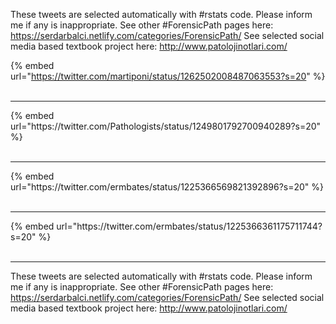 

These tweets are selected automatically with #rstats code. Please inform me if any is inappropriate.
See other #ForensicPath pages here: https://serdarbalci.netlify.com/categories/ForensicPath/ 
See selected social media based textbook project here: http://www.patolojinotlari.com/

{% embed url="https://twitter.com/martiponi/status/1262502008487063553?s=20" %}<br>
<br>
<hr>
{% embed url="https://twitter.com/Pathologists/status/1249801792700940289?s=20" %}<br>
<br>
<hr>
{% embed url="https://twitter.com/ermbates/status/1225366569821392896?s=20" %}<br>
<br>
<hr>
{% embed url="https://twitter.com/ermbates/status/1225366361175711744?s=20" %}<br>
<br>
<hr>


These tweets are selected automatically with #rstats code. Please inform me if any is inappropriate.
See other #ForensicPath pages here: https://serdarbalci.netlify.com/categories/ForensicPath/ 
See selected social media based textbook project here: http://www.patolojinotlari.com/
